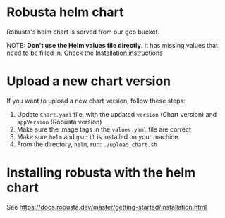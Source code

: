 # Robusta helm chart
Robusta's helm chart is served from our gcp bucket.

NOTE: **Don't use the Helm values file directly**. It has missing values that need to be filled in. Check the [Installation instructions](https://docs.robusta.dev/master/getting-started/installation.html)

# Upload a new chart version
If you want to upload a new chart version, follow these steps:
1. Update `Chart.yaml` file, with the updated `version` (Chart version) and `appVersion` (Robusta version)
2. Make sure the image tags in the `values.yaml` file are correct
3. Make sure `helm` and `gsutil` is installed on your machine.
4. From the directory, `helm`, run: `./upload_chart.sh`

# Installing robusta with the helm chart
See https://docs.robusta.dev/master/getting-started/installation.html
